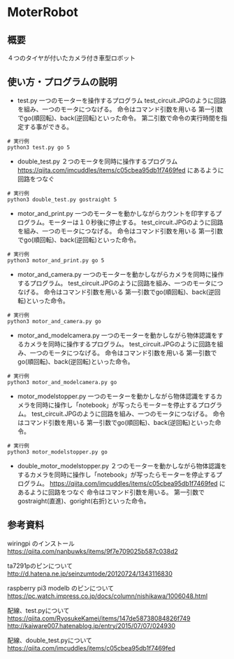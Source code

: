 # MoterRobot
## 概要
４つのタイヤが付いたカメラ付き車型ロボット

## 使い方・プログラムの説明
- test.py
一つのモーターを操作するプログラム
test_circuit.JPGのように回路を組み、一つのモータにつなげる。
命令はコマンド引数を用いる
第一引数でgo(順回転)、back(逆回転)といった命令。
第二引数で命令の実行時間を指定する事ができる。

~~~
# 実行例
python3 test.py go 5
~~~


- double_test.py
２つのモータを同時に操作するプログラム
https://qiita.com/imcuddles/items/c05cbea95db1f7469fed
にあるように回路をつなぐ

~~~
# 実行例
python3 double_test.py gostraight 5
~~~

- motor_and_print.py
一つのモーターを動かしながらカウントを印字するプログラム。モーターは１０秒後に停止する。
test_circuit.JPGのように回路を組み、一つのモータにつなげる。
命令はコマンド引数を用いる
第一引数でgo(順回転)、back(逆回転)といった命令。

~~~
# 実行例
python3 motor_and_print.py go 5
~~~

- motor_and_camera.py
一つのモーターを動かしながらカメラを同時に操作するプログラム。
test_circuit.JPGのように回路を組み、一つのモータにつなげる。
命令はコマンド引数を用いる
第一引数でgo(順回転)、back(逆回転)といった命令。

~~~
# 実行例
python3 motor_and_camera.py go
~~~

- motor_and_modelcamera.py
一つのモーターを動かしながら物体認識をするカメラを同時に操作するプログラム。
test_circuit.JPGのように回路を組み、一つのモータにつなげる。
命令はコマンド引数を用いる
第一引数でgo(順回転)、back(逆回転)といった命令。

~~~
# 実行例
python3 motor_and_modelcamera.py go
~~~

- motor_modelstopper.py
一つのモーターを動かしながら物体認識をするカメラを同時に操作し「notebook」が写ったらモーターを停止するプログラム。
test_circuit.JPGのように回路を組み、一つのモータにつなげる。
命令はコマンド引数を用いる
第一引数でgo(順回転)、back(逆回転)といった命令。

~~~
# 実行例
python3 motor_modelstopper.py go
~~~

- double_motor_modelstopper.py
２つのモーターを動かしながら物体認識をするカメラを同時に操作し「notebook」が写ったらモーターを停止するプログラム。
https://qiita.com/imcuddles/items/c05cbea95db1f7469fed
にあるように回路をつなぐ
命令はコマンド引数を用いる。
第一引数でgostraight(直進)、goright(右折)といった命令。




## 参考資料
wiringpi のインストール
https://qiita.com/nanbuwks/items/9f7e709025b587c038d2

ta7291pのピンについて
http://d.hatena.ne.jp/seinzumtode/20120724/1343116830

raspberry pi3 modelb のピンについて
https://pc.watch.impress.co.jp/docs/column/nishikawa/1006048.html

配線、test.pyについて
https://qiita.com/RyosukeKamei/items/147de58738084826f749
http://kaiware007.hatenablog.jp/entry/2015/07/07/024930

配線、double_test.pyについて
https://qiita.com/imcuddles/items/c05cbea95db1f7469fed